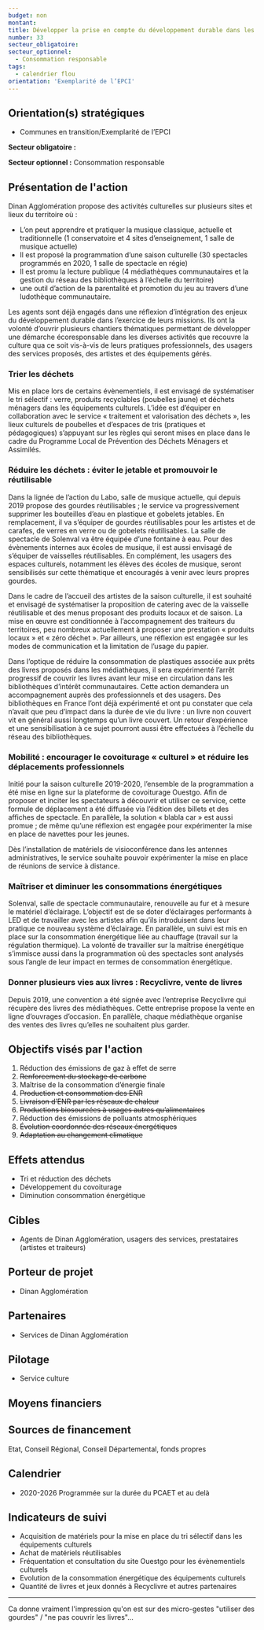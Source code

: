 ```yaml
---
budget: non
montant:
title: Développer la prise en compte du développement durable dans les équipements et évènementiels culturels
number: 33
secteur_obligatoire:
secteur_optionnel:
  - Consommation responsable
tags:
  - calendrier flou
orientation: 'Exemplarité de l’EPCI'
---
```


## Orientation(s) stratégiques

- Communes en transition/Exemplarité de l’EPCI

**Secteur obligatoire :**

**Secteur optionnel :** Consommation responsable

## Présentation de l'action

Dinan Agglomération propose des activités culturelles sur plusieurs sites et lieux du territoire où :
- L’on peut apprendre et pratiquer la musique classique, actuelle et traditionnelle (1 conservatoire et 4 sites d’enseignement, 1 salle de musique actuelle)
- Il est proposé la programmation d’une saison culturelle (30 spectacles programmés en 2020, 1 salle de spectacle en régie)
- Il est promu la lecture publique (4 médiathèques communautaires et la gestion du réseau des bibliothèques à l’échelle du territoire)
- une outil d’action de la parentalité et promotion du jeu au travers d’une ludothèque communautaire.

Les agents sont déjà engagés dans une réflexion d’intégration des enjeux du développement durable dans l’exercice de leurs missions. Ils ont la volonté d’ouvrir plusieurs chantiers thématiques permettant de développer une démarche écoresponsable dans les diverses activités que recouvre la culture qua ce soit vis-à-vis de leurs pratiques professionnels, des usagers des services proposés, des artistes et des équipements gérés.

### Trier les déchets
Mis en place lors de certains évènementiels, il est envisagé de systématiser le tri sélectif : verre, produits recyclables (poubelles jaune) et déchets ménagers dans les équipements culturels. L’idée est d’équiper en collaboration avec le service « traitement et valorisation des déchets », les lieux culturels de poubelles et d’espaces de tris (pratiques et pédagogiques) s’appuyant sur les règles qui seront mises en place dans le cadre du Programme Local de Prévention des Déchets Ménagers et Assimilés.

### Réduire les déchets : éviter le jetable et promouvoir le réutilisable
Dans la lignée de l’action du Labo, salle de musique actuelle, qui depuis 2019 propose des gourdes réutilisables ; le service va progressivement supprimer les bouteilles d’eau en plastique et gobelets jetables. En remplacement, il va s’équiper de gourdes réutilisables pour les artistes et de carafes, de verres en verre ou de gobelets réutilisables. La salle de spectacle de Solenval va être équipée d’une fontaine à eau. Pour des évènements internes aux écoles de musique, il est aussi envisagé de s’équiper de vaisselles réutilisables. En complément, les usagers des espaces culturels, notamment les élèves des écoles de musique, seront sensibilisés sur cette thématique et encouragés à venir avec leurs propres gourdes.

Dans le cadre de l’accueil des artistes de la saison culturelle, il est souhaité et envisagé de systématiser la proposition de catering avec de la vaisselle réutilisable et des menus proposant des produits locaux et de saison. La mise en œuvre est conditionnée à l’accompagnement des traiteurs du territoires, peu nombreux actuellement à proposer une prestation « produits locaux » et « zéro déchet ». Par ailleurs, une réflexion est engagée sur les modes de communication et la limitation de l’usage du papier.

Dans l’optique de réduire la consommation de plastiques associée aux prêts des livres proposés dans les médiathèques, il sera expérimenté l’arrêt progressif de couvrir les livres avant leur mise en circulation dans les bibliothèques d’intérêt communautaires. Cette action demandera un accompagnement auprès des professionnels et des usagers. Des bibliothèques en France l’ont déjà expérimenté et ont pu constater que cela n’avait que peu d’impact dans la durée de vie du livre : un livre non couvert vit en général aussi longtemps qu’un livre couvert. Un retour d’expérience et une sensibilisation à ce sujet pourront aussi être effectuées à l’échelle du réseau des bibliothèques.

### Mobilité : encourager le covoiturage « culturel » et réduire les déplacements professionnels
Initié pour la saison culturelle 2019-2020, l’ensemble de la programmation a été mise en ligne sur la plateforme de covoiturage Ouestgo. Afin de proposer et inciter les spectateurs à découvrir et utiliser ce service, cette formule de déplacement a été diffusée via l’édition des billets et des affiches de spectacle. En parallèle, la solution « blabla car » est aussi promue ; de même qu’une réflexion est engagée pour expérimenter la mise en place de navettes pour les jeunes.

Dès l’installation de matériels de visioconférence dans les antennes administratives, le service souhaite pouvoir expérimenter la mise en place de réunions de service à distance.

### Maîtriser et diminuer les consommations énergétiques
Solenval, salle de spectacle communautaire, renouvelle au fur et à mesure le matériel d’éclairage. L’objectif est de se doter d’éclairages performants à LED et de travailler avec les artistes afin qu’ils introduisent dans leur pratique ce nouveau système d’éclairage. En parallèle, un suivi est mis en place sur la consommation énergétique liée au chauffage (travail sur la régulation thermique). La volonté de travailler sur la maîtrise énergétique s’immisce aussi dans la programmation où des spectacles sont analysés sous l’angle de leur impact en termes de consommation énergétique.

### Donner plusieurs vies aux livres : Recyclivre, vente de livres
Depuis 2019, une convention a été signée avec l’entreprise Recyclivre qui récupère des livres des médiathèques. Cette entreprise propose la vente en ligne d’ouvrages d’occasion. En parallèle, chaque médiathèque organise des ventes des livres qu’elles ne souhaitent plus garder.

## Objectifs visés par l'action

1. Réduction des émissions de gaz à effet de serre
2. ~~Renforcement du stockage de carbone~~
3. Maîtrise de la consommation d’énergie finale
4. ~~Production et consommation des ENR~~
5. ~~Livraison d’ENR par les réseaux de chaleur~~
6. ~~Productions biosourcées à usages autres qu’alimentaires~~
7. Réduction des émissions de polluants atmosphériques
8. ~~Évolution coordonnée des réseaux énergétiques~~
9. ~~Adaptation au changement climatique~~

## Effets attendus

- Tri et réduction des déchets
- Développement du covoiturage
- Diminution consommation énergétique

## Cibles

- Agents de Dinan Agglomération, usagers des services, prestataires (artistes et traiteurs)

## Porteur de projet

- Dinan Agglomération

## Partenaires

- Services de Dinan Agglomération

## Pilotage

- Service culture

## Moyens financiers



## Sources de financement

Etat, Conseil Régional, Conseil Départemental, fonds propres

## Calendrier

- 2020-2026 Programmée sur la durée du PCAET et au delà

## Indicateurs de suivi

- Acquisition de matériels pour la mise en place du tri sélectif dans les équipements culturels
- Achat de matériels réutilisables
- Fréquentation et consultation du site Ouestgo pour les évènementiels culturels
- Evolution de la consommation énergétique des équipements culturels
- Quantité de livres et jeux donnés à Recyclivre et autres partenaires

---
Ca donne vraiment l'impression qu'on est sur des micro-gestes "utiliser des gourdes" / "ne pas couvrir les livres"…
